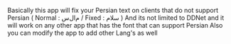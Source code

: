 Basically this app will fix your Persian text on clients that do not support Persian ( Normal : ﻡﺍﻝﺱ / Fixed : سلام )
And its not limited to DDNet and it will work on any other app that has the font that can support Persian
Also you can modify the app to add other Lang's as well